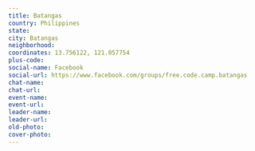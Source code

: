 ```yaml
---
title: Batangas
country: Philippines
state: 
city: Batangas
neighborhood: 
coordinates: 13.756122, 121.057754
plus-code:
social-name: Facebook
social-url: https://www.facebook.com/groups/free.code.camp.batangas
chat-name:
chat-url:
event-name:
event-url:
leader-name:
leader-url:
old-photo: 
cover-photo:
---
```

